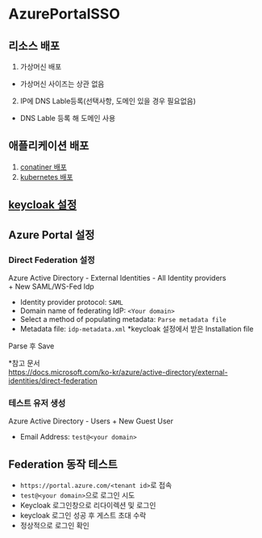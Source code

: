 # AzurePortalSSO
## 리소스 배포
1. 가상머신 배포
- 가상머신 사이즈는 상관 없음
2. IP에 DNS Lable등록(선택사항, 도메인 있을 경우 필요없음)
- DNS Lable 등록 해 도메인 사용
## 애플리케이션 배포
1. [conatiner 배포](./platform/container)
2. [kubernetes 배포](./platform/kubernetes)
## [keycloak 설정](./keycloak/)
## Azure Portal 설정
### Direct Federation 설정
Azure Active Directory - External Identities - All Identity providers  
\+ New SAML/WS-Fed Idp
- Identity provider protocol: `SAML`
- Domain name of federating IdP: `<Your domain>`
- Select a method of populating metadata: `Parse metadata file`
- Metadata file: `idp-metadata.xml` *keycloak 설정에서 받은 Installation file  

Parse 후 Save  

*참고 문서  
https://docs.microsoft.com/ko-kr/azure/active-directory/external-identities/direct-federation

### 테스트 유저 생성
Azure Active Directory - Users
\+ New Guest User

- Email Address: `test@<your domain>`

## Federation 동작 테스트

- `https://portal.azure.com/<tenant id>`로 접속  
- `test@<your domain>`으로 로그인 시도  
- Keycloak 로그인창으로 리다이렉션 및 로그인
- keycloak 로그인 성공 후 게스트 초대 수락
- 정상적으로 로그인 확인